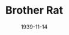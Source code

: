 ---
title: Brother Rat
date: 1939-11-14
closing_date: 1939-11-17
layout: productions
featured_image: 
image_caption:
image_credit:
playbill: 
category: 
Theatre: Theatre Jacksonville
Venue: Little Theatre
cast:
  A. Furman Townsend, Jr.: Sidney Lanier
  Billy Randolph: J. Burton Webster, Jr.
  Bing Edwards: Buddy Kilgore
  Claire Ramm: Betty Dowling
  Col. Ramm: John Temple Gilmer
  Dan Crawford: John Covington
  Grant Bottome: Algie Moseley
  Harley Harrington: Louis Larmoyeux
  Jenny: Elsie Austin
  Joyce Winfree: Ilah Fay Blois
  Kate Rice: Edith Hulsey
  Liet. "Lace Drawers" Rogers: Samuel Birnkrant
  Member of the Guard: 
    - Ben Johnson
    - Robert Krell
  Mrs. Brooks: Emma Sue Mcleod
  Newsreel Scott: Bob Phillips
  Slim: Fred W. Bucky, Jr.
  Tripod Andrews: Henry Anner
  Wardrobe Mistress: Marie Williams
crew:
  Crew Assistant: 
    - Charles Roberts
    - Eleonor Edwards
    - Elma Jean Hendren
    - Molly Delgado
    - Pol Delgado
    - Robert Krell
  Director: William F. Blois, Jr.
  Electrician: Alex Pillsbury
  Make-up: Stanley Morrell
  Make-up Assistant: 
    - Aletha Masters
    - Emma Sue Zink
    - Jean Runyon
    - Matilda Shane
    - Neal Tyler, Jr.
  Production Manager: Mary Courtney
  Property Assistant: 
    - Anne Newsom
    - Molly Delgado
  Props: Eleonor Edwards
  Stage Manager: Jesse Hoagland
orchestra:
external_links:
---